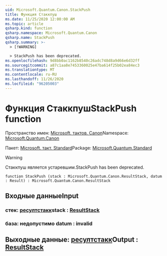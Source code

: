 ```yaml
---
uid: Microsoft.Quantum.Canon.StackPush
title: Функция Стаккпуш
ms.date: 11/25/2020 12:00:00 AM
ms.topic: article
qsharp.kind: function
qsharp.namespace: Microsoft.Quantum.Canon
qsharp.name: StackPush
qsharp.summary: >-
  > [!WARNING]

  > StackPush has been deprecated.
ms.openlocfilehash: 9d8bb0ac1162b8540c26adc748d8a9d66e6d32ff
ms.sourcegitcommit: a87c1aa8e7453360025e47ba614f25b02ea84ec3
ms.translationtype: MT
ms.contentlocale: ru-RU
ms.lasthandoff: 11/26/2020
ms.locfileid: "96205003"
---
```

# <a name="stackpush-function"></a><span data-ttu-id="2aaa5-102">Функция Стаккпуш</span><span class="sxs-lookup"><span data-stu-id="2aaa5-102">StackPush function</span></span>

<span data-ttu-id="2aaa5-103">Пространство имен: [Microsoft. тактов. Canon](xref:Microsoft.Quantum.Canon)</span><span class="sxs-lookup"><span data-stu-id="2aaa5-103">Namespace: [Microsoft.Quantum.Canon](xref:Microsoft.Quantum.Canon)</span></span>

<span data-ttu-id="2aaa5-104">Пакет: [Microsoft. такт. Standard](https://nuget.org/packages/Microsoft.Quantum.Standard)</span><span class="sxs-lookup"><span data-stu-id="2aaa5-104">Package: [Microsoft.Quantum.Standard](https://nuget.org/packages/Microsoft.Quantum.Standard)</span></span>


> [!WARNING]
> <span data-ttu-id="2aaa5-105">Стаккпуш является устаревшим.</span><span class="sxs-lookup"><span data-stu-id="2aaa5-105">StackPush has been deprecated.</span></span>



```qsharp
function StackPush (stack : Microsoft.Quantum.Canon.ResultStack, datum : Result) : Microsoft.Quantum.Canon.ResultStack
```


## <a name="input"></a><span data-ttu-id="2aaa5-106">Входные данные</span><span class="sxs-lookup"><span data-stu-id="2aaa5-106">Input</span></span>

### <a name="stack--resultstack"></a><span data-ttu-id="2aaa5-107">стек: [ресултстакк](xref:Microsoft.Quantum.Canon.ResultStack)</span><span class="sxs-lookup"><span data-stu-id="2aaa5-107">stack : [ResultStack](xref:Microsoft.Quantum.Canon.ResultStack)</span></span>




### <a name="datum--__invalidresult__"></a><span data-ttu-id="2aaa5-108">база: __недопустимо <Result>__</span><span class="sxs-lookup"><span data-stu-id="2aaa5-108">datum : __invalid<Result>__</span></span>





## <a name="output--resultstack"></a><span data-ttu-id="2aaa5-109">Выходные данные: [ресултстакк](xref:Microsoft.Quantum.Canon.ResultStack)</span><span class="sxs-lookup"><span data-stu-id="2aaa5-109">Output : [ResultStack](xref:Microsoft.Quantum.Canon.ResultStack)</span></span>


